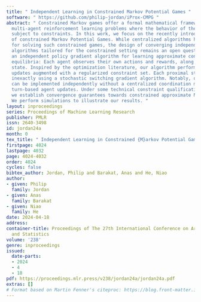 ```yaml
---
title: " Independent Learning in Constrained Markov Potential Games "
software: " https://github.com/philip-jordan/iProx-CMPG "
abstract: " Constrained Markov games offer a formal mathematical framework for modeling
  multi-agent reinforcement learning problems where the behavior of the agents is
  subject to constraints. In this work, we focus on the recently introduced class
  of constrained Markov Potential Games. While centralized algorithms have been proposed
  for solving such constrained games, the design of converging independent learning
  algorithms tailored for the constrained setting remains an open question. We propose
  an independent policy gradient algorithm for learning approximate constrained Nash
  equilibria: Each agent observes their own actions and rewards, along with a shared
  state. Inspired by the optimization literature, our algorithm performs proximal-point-like
  updates augmented with a regularized constraint set. Each proximal step is solved
  inexactly using a stochastic switching gradient algorithm. Notably, our algorithm
  can be implemented independently without a centralized coordination mechanism requiring
  turn-based agent updates. Under some technical constraint qualification conditions,
  we establish convergence guarantees towards constrained approximate Nash equilibria.
  We perform simulations to illustrate our results. "
layout: inproceedings
series: Proceedings of Machine Learning Research
publisher: PMLR
issn: 2640-3498
id: jordan24a
month: 0
tex_title: " Independent Learning in Constrained {M}arkov Potential Games "
firstpage: 4024
lastpage: 4032
page: 4024-4032
order: 4024
cycles: false
bibtex_author: Jordan, Philip and Barakat, Anas and He, Niao
author:
- given: Philip
  family: Jordan
- given: Anas
  family: Barakat
- given: Niao
  family: He
date: 2024-04-18
address:
container-title: Proceedings of The 27th International Conference on Artificial Intelligence
  and Statistics
volume: '238'
genre: inproceedings
issued:
  date-parts:
  - 2024
  - 4
  - 18
pdf: https://proceedings.mlr.press/v238/jordan24a/jordan24a.pdf
extras: []
# Format based on Martin Fenner's citeproc: https://blog.front-matter.io/posts/citeproc-yaml-for-bibliographies/
---
```

